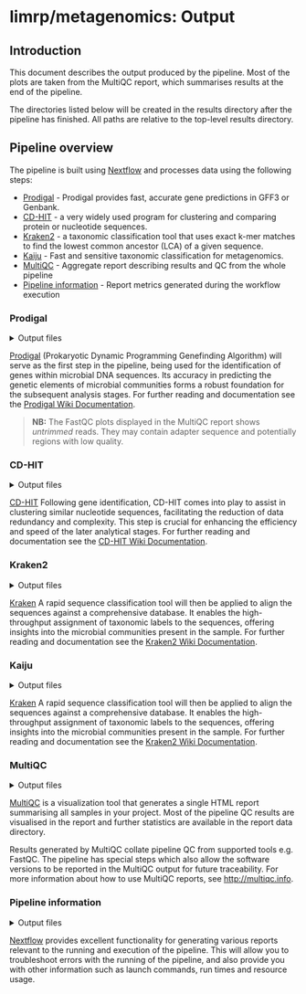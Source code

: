 # limrp/metagenomics: Output

## Introduction

This document describes the output produced by the pipeline. Most of the plots are taken from the MultiQC report, which summarises results at the end of the pipeline.

The directories listed below will be created in the results directory after the pipeline has finished. All paths are relative to the top-level results directory.

<!-- TODO nf-core: Write this documentation describing your workflow's output -->

## Pipeline overview

The pipeline is built using [Nextflow](https://www.nextflow.io/) and processes data using the following steps:

- [Prodigal](#fastqc) - Prodigal provides fast, accurate gene predictions in GFF3 or Genbank.
- [CD-HIT](#CD-HIT) - a very widely used program for clustering and comparing protein or nucleotide sequences.
- [Kraken2](#Kraken2) - a taxonomic classification tool that uses exact k-mer matches to find the lowest common ancestor (LCA) of a given sequence.
- [Kaiju](#Kaiju) - Fast and sensitive taxonomic classification for metagenomics.
- [MultiQC](#multiqc) - Aggregate report describing results and QC from the whole pipeline
- [Pipeline information](#pipeline-information) - Report metrics generated during the workflow execution

### Prodigal

<details markdown="1">
<summary>Output files</summary>

- `annotation_prodigal/`
  - `*.fna.gz`: Gene predictions in fasta format.

</details>

[Prodigal](https://github.com/hyattpd/Prodigal) (Prokaryotic Dynamic Programming Genefinding Algorithm) will serve as the first step in the pipeline, being used for the identification of genes within microbial DNA sequences. Its accuracy in predicting the genetic elements of microbial communities forms a robust foundation for the subsequent analysis stages. For further reading and documentation see the [Prodigal Wiki Documentation](https://github.com/hyattpd/prodigal/wiki).

> **NB:** The FastQC plots displayed in the MultiQC report shows _untrimmed_ reads. They may contain adapter sequence and potentially regions with low quality.

### CD-HIT

<details markdown="1">
<summary>Output files</summary>

- `cdhit/`
  - `*.fasta`: Clustered nucleotide sequences of gene predictions.

</details>

[CD-HIT](https://sites.google.com/view/cd-hit) Following gene identification, CD-HIT comes into play to assist in clustering similar nucleotide sequences, facilitating the reduction of data redundancy and complexity. This step is crucial for enhancing the efficiency and speed of the later analytical stages. For further reading and documentation see the [CD-HIT Wiki Documentation](https://github.com/weizhongli/cdhit/wiki).

### Kraken2

<details markdown="1">
<summary>Output files</summary>

- `kraken/`
  - `*.report`: Taxonomic classification of nucleotide sequences, categorizing them into distinct taxa.

</details>

[Kraken](https://ccb.jhu.edu/software/kraken2/) A rapid sequence classification tool will then be applied to align the sequences against a comprehensive database. It enables the high-throughput assignment of taxonomic labels to the sequences, offering insights into the microbial communities present in the sample. For further reading and documentation see the [Kraken2 Wiki Documentation](https://github.com/DerrickWood/kraken2/wiki).

### Kaiju

<details markdown="1">
<summary>Output files</summary>

- `kraken/`
  - `*.report`: Taxonomic assignments based on the classification of nucleotide sequences by comparing them to a database of protein sequences.

</details>

[Kraken](https://ccb.jhu.edu/software/kraken2/) A rapid sequence classification tool will then be applied to align the sequences against a comprehensive database. It enables the high-throughput assignment of taxonomic labels to the sequences, offering insights into the microbial communities present in the sample. For further reading and documentation see the [Kraken2 Wiki Documentation](https://github.com/DerrickWood/kraken2/wiki).

### MultiQC

<details markdown="1">
<summary>Output files</summary>

- `multiqc/`
  - `multiqc_report.html`: a standalone HTML file that can be viewed in your web browser.
  - `multiqc_data/`: directory containing parsed statistics from the different tools used in the pipeline.
  - `multiqc_plots/`: directory containing static images from the report in various formats.

</details>

[MultiQC](http://multiqc.info) is a visualization tool that generates a single HTML report summarising all samples in your project. Most of the pipeline QC results are visualised in the report and further statistics are available in the report data directory.

Results generated by MultiQC collate pipeline QC from supported tools e.g. FastQC. The pipeline has special steps which also allow the software versions to be reported in the MultiQC output for future traceability. For more information about how to use MultiQC reports, see <http://multiqc.info>.

### Pipeline information

<details markdown="1">
<summary>Output files</summary>

- `pipeline_info/`
  - Reports generated by Nextflow: `execution_report.html`, `execution_timeline.html`, `execution_trace.txt` and `pipeline_dag.dot`/`pipeline_dag.svg`.
  - Reports generated by the pipeline: `pipeline_report.html`, `pipeline_report.txt` and `software_versions.yml`. The `pipeline_report*` files will only be present if the `--email` / `--email_on_fail` parameter's are used when running the pipeline.
  - Reformatted samplesheet files used as input to the pipeline: `samplesheet.valid.csv`.

</details>

[Nextflow](https://www.nextflow.io/docs/latest/tracing.html) provides excellent functionality for generating various reports relevant to the running and execution of the pipeline. This will allow you to troubleshoot errors with the running of the pipeline, and also provide you with other information such as launch commands, run times and resource usage.
